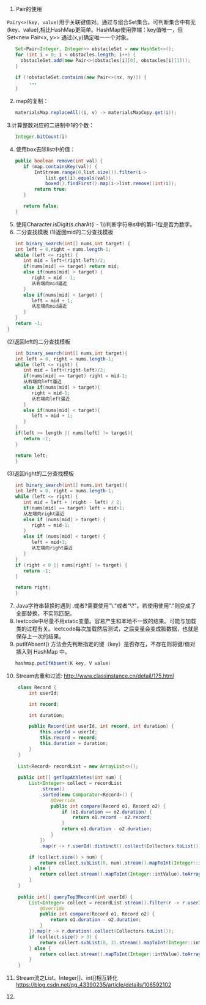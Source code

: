 1. Pair的使用
   
`Pairy<>(key, value)`用于关联键值对。通过与组合Set集合。可判断集合中有无(key、value),相比HashMap更简单。HashMap使用弊端：key值唯一，但Set<new Pair<x, y>> 通过(x,y)确定唯一一个对象。
   
```java
   Set<Pair<Integer, Integer>> obstacleSet = new HashSet<>();
   for (int i = 0; i < obstacles.length; i++) {
     obstacleSet.add(new Pair<>(obstacles[i][0], obstacles[i][1]));
   }

   if (!obstacleSet.contains(new Pair<>(nx, ny))) {
        ...
   }
```

2. map的复制：
```java
   materialsMap.replaceAll((i, v) -> materialsMapCopy.get(i));
```

3.计算整数对应的二进制中1的个数：
   ```java
      Integer.bitCount(i)
   ```
4. 使用box去除list中的值：
```java
   public boolean remove(int val) {
      if (map.containsKey(val)) {
          IntStream.range(0,list.size()).filter(i->
              list.get(i).equals(val)).
              boxed().findFirst().map(i->list.remove((int)i));
          return true;
      }

      return false;
   }
```
   
5. 使用Character.isDigit(s.charAt(i - 1))判断字符串s中的第i-1位是否为数字。
6. 二分查找模板
(1)返回mid的二分查找模板
```java
   int binary_search(int[] nums,int target) {
   int left = 0,right = nums.length-1;
   while (left <= right) {
      int mid = left+(right-left)/2;
      if(nums[mid] == target) return mid;
      else if(nums[mid] > target) {
         right = mid - 1;
         从右端向mid逼近
      }
      else if(nums[mid] < target) {
         left = mid + 1;
         从左端向mid逼近
      }
   }
   return -1;
}
```
(2)返回left的二分查找模板
```java
   int binary_search(int[] nums,int target){
   int left = 0, right = nums.length-1;
   while (left <= right) {
      int mid = left+(right-left)/2;
      if(nums[mid] == target) right = mid-1;
      从右端向left逼近
      else if(nums[mid] > target){
         right = mid-1;
         从右端向left逼近
      }
      else if(nums[mid] < target){
         left = mid + 1;
      }
   }
   if(left >= length || nums[left] != target){
      return -1;
   } 

   return left;
   }
```
(3)返回right的二分查找模板
```java
   int binary_search(int[] nums,int target){
   int left = 0, right = nums.length-1;
   while (left <= right) {
      int mid = left + (right - left) / 2;
      if(nums[mid] == target) left = mid+1;
      从左端向right逼近
      else if (nums[mid] > target) {
         right = mid-1;
      }
      else if (nums[mid] < target) {
         left = mid+1;
         从左端向right逼近
      }
   }
   if (right < 0 || nums[right] != target) {
      return -1;
   }

   return right;
   }
```

7. Java字符串替换时遇到 .或者?需要使用"\\."或者"\\?"。若使用使用"."则变成了全部替换，不实际匹配。
8. leetcode中尽量不用static变量。容易产生和本地不一致的结果。可能与加载类的过程有关。leetcode每次加载然后测试，之后变量会变成脏数据，也就是保存上一次的结果。
9. putIfAbsent() 方法会先判断指定的键（key）是否存在，不存在则将键/值对插入到 HashMap 中。
```java
   hashmap.putIfAbsent(K key, V value)
```

10. Stream去重和过滤:
    http://www.classinstance.cn/detail/175.html
```java
    class Record {
        int userId;

        int record;

        int duration;

        public Record(int userId, int record, int duration) {
            this.userId = userId;
            this.record = record;
            this.duration = duration;
        }
    }
    
    List<Record> recordList = new ArrayList<>();
    
    public int[] getTopAthletes(int num) {
        List<Integer> collect = recordList
            .stream()
            .sorted(new Comparator<Record>() {
                @Override
                public int compare(Record o1, Record o2) {
                    if (o1.duration == o2.duration) {
                        return o1.record - o2.record;
                    }
                    return o1.duration - o2.duration;
                }
            })
            .map(r -> r.userId).distinct().collect(Collectors.toList());

        if (collect.size() > num) {
            return collect.subList(0, num).stream().mapToInt(Integer::intValue).toArray();
        } else {
            return collect.stream().mapToInt(Integer::intValue).toArray();
        }
    }
    
    public int[] queryTop3Record(int userId) {
        List<Integer> collect = recordList.stream().filter(r -> r.userId == userId).sorted(new Comparator<Record>() {
            @Override
            public int compare(Record o1, Record o2) {
                return o1.duration - o2.duration;
            }
        }).map(r -> r.duration).collect(Collectors.toList());
        if (collect.size() > 3) {
            return collect.subList(0, 3).stream().mapToInt(Integer::intValue).toArray();
        } else {
            return collect.stream().mapToInt(Integer::intValue).toArray();
        }
    }    
```

11. Stream流之List、Integer[]、int[]相互转化
   https://blog.csdn.net/qq_43390235/article/details/106592102

12.
